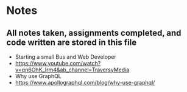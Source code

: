 # Notes
## All notes taken, assignments completed, and code written are stored in this file
* Starting a small Bus and Web Developer
* https://www.youtube.com/watch?v=qn6OhK_Irm4&ab_channel=TraversyMedia
* Why use GraphQL
* https://www.apollographql.com/blog/why-use-graphql/